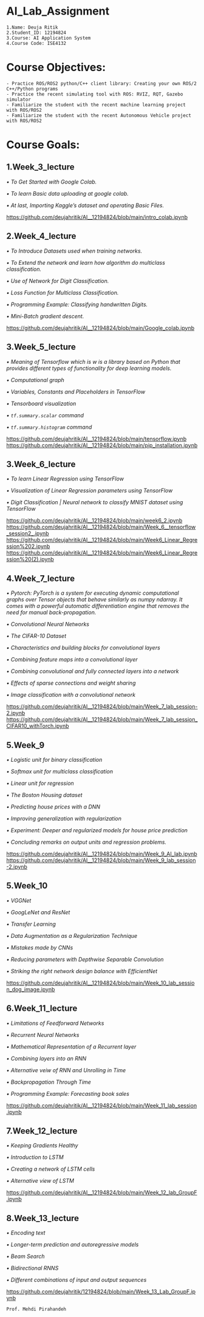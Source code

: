 # AI_Lab_Assignment
```
1.Name: Deuja Ritik
2.Student_ID: 12194824
3.Course: AI Application System
4.Course Code: ISE4132
```

# Course Objectives:
```
- Practice ROS/ROS2 python/C++ client library: Creating your own ROS/2 C++/Python programs
- Practice the recent simulating tool with ROS: RVIZ, RQT, Gazebo simulator
- Familiarize the student with the recent machine learning project with ROS/ROS2
- Familiarize the student with the recent Autonomous Vehicle project with ROS/ROS2
```

# Course Goals:

## 1.Week_3_lecture

*• To Get Started with Google Colab.*

*• To learn Basic data uploading at google colab.*

*• At last, Importing Kaggle’s dataset and operating Basic Files.*

https://github.com/deujahritik/AI__12194824/blob/main/intro_colab.ipynb

## 2.Week_4_lecture

*• To Introduce  Datasets used when training networks.*

*• To Extend the network and learn how algorithm  do multiclass classification.*

*• Use of Network for Digit Classification.*

*• Loss Function for Multiclass Classification.*

*• Programming Example: Classifying handwritten Digits.*

*• Mini-Batch gradient descent.*

 https://github.com/deujahritik/AI__12194824/blob/main/Google_colab.ipynb


## 3.Week_5_lecture

*• Meaning of Tensorflow which is w is a library based on Python that provides different types of functionality for deep learning models.*

*• Computational graph*

*• Variables, Constants and Placeholders in TensorFlow*

*• Tensorboard visualization*

*• `tf.summary.scalar` command*

*• `tf.summary.histogram` command*

https://github.com/deujahritik/AI__12194824/blob/main/tensorflow.ipynb
https://github.com/deujahritik/AI__12194824/blob/main/pip_installation.ipynb

## 3.Week_6_lecture

*• To learn Linear Regression using TensorFlow*

*• Visualization of Linear Regression parameters using TensorFlow*

*• Digit Classification | Neural network to classify MNIST dataset using TensorFlow*

https://github.com/deujahritik/AI__12194824/blob/main/week6_2.ipynb
https://github.com/deujahritik/AI__12194824/blob/main/Week_6__tensorflow_session2_.ipynb
https://github.com/deujahritik/AI__12194824/blob/main/Week6_Linear_Regression%202.ipynb
https://github.com/deujahritik/AI__12194824/blob/main/Week6_Linear_Regression%20(2).ipynb


## 4.Week_7_lecture
*• Pytorch: PyTorch is a system for executing dynamic computational graphs over Tensor objects that behave similarly as numpy ndarray. It comes with a powerful automatic differentiation engine that removes the need for manual back-propagation.*

*• Convolutional Neural Networks*

*• The CIFAR-10 Dataset*

*• Characteristics and building blocks for convolutional layers*

*• Combining feature maps into a convolutional layer*

*• Combining convolutional and fully connected layers into a network*

*• Effects of sparse connections and weight sharing*

*• Image classification with a convolutional network*

https://github.com/deujahritik/AI__12194824/blob/main/Week_7_lab_session-2.ipynb
https://github.com/deujahritik/AI__12194824/blob/main/Week_7_lab_session_CIFAR10_withTorch.ipynb

## 5.Week_9

*• Logistic unit for binary classification*

*• Softmax unit for multiclass classification*

*• Linear unit for regression*

*• The Boston Housing dataset*

*• Predicting house prices with a DNN*

*• Improving generalization with regularization*

*• Experiment: Deeper and regularized models for house price prediction*

*• Concluding remarks on output units and regression problems.*

https://github.com/deujahritik/AI__12194824/blob/main/Week_9_AI_lab.ipynb
https://github.com/deujahritik/AI__12194824/blob/main/Week_9_lab_session-2.ipynb

## 5.Week_10

*• VGGNet*

*• GoogLeNet and ResNet*

*• Transfer Learning*

*• Data Augmentation as a Regularization Technique*

*• Mistakes made by CNNs*

*• Reducing parameters with Depthwise Separable Convolution*

*• Striking the right network design balance with EfficientNet*

https://github.com/deujahritik/AI__12194824/blob/main/Week_10_lab_session_dog_image.ipynb

## 6.Week_11_lecture
 
*• Limitations of Feedforward Networks*

*• Recurrent Neural Networks*

*• Mathematical Representation of a Recurrent layer*

*• Combining layers into an RNN*

*• Alternative veiw of RNN and Unrolling in Time*

*• Backpropagation Through Time*

*• Programming Example: Forecasting book sales*

https://github.com/deujahritik/AI__12194824/blob/main/Week_11_lab_session.ipynb

## 7.Week_12_lecture

*• Keeping Gradients Healthy*

*• Introduction to LSTM*

*• Creating a network of LSTM cells*

*• Alternative view of LSTM*

https://github.com/deujahritik/AI__12194824/blob/main/Week_12_lab_GroupF.ipynb

## 8.Week_13_lecture

*• Encoding text*

*• Longer-term prediction and autoregressive models*

*• Beam Search*

*• Bidirectional RNNS*

*• Different combinations of input and output sequences*

https://github.com/deujahritik/12194824/blob/main/Week_13_Lab_GroupF.ipynb
```
Prof. Mehdi Pirahandeh
```
